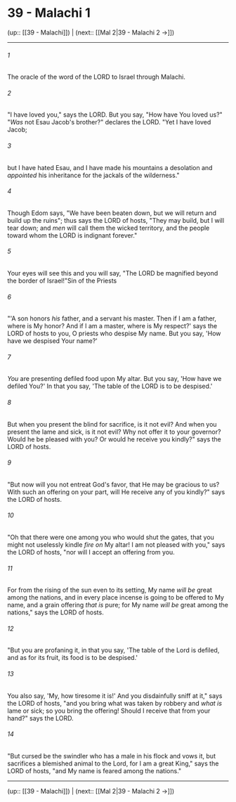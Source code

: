 # 39 - Malachi 1

(up:: [[39 - Malachi]]) | (next:: [[Mal 2|39 - Malachi 2 →]])

***


###### 1 
The oracle of the word of the LORD to Israel through Malachi. 

###### 2 
"I have loved you," says the LORD. But you say, "How have You loved us?" "_Was_ not Esau Jacob's brother?" declares the LORD. "Yet I have loved Jacob; 

###### 3 
but I have hated Esau, and I have made his mountains a desolation and _appointed_ his inheritance for the jackals of the wilderness." 

###### 4 
Though Edom says, "We have been beaten down, but we will return and build up the ruins"; thus says the LORD of hosts, "They may build, but I will tear down; and _men_ will call them the wicked territory, and the people toward whom the LORD is indignant forever." 

###### 5 
Your eyes will see this and you will say, "The LORD be magnified beyond the border of Israel!"Sin of the Priests 

###### 6 
"'A son honors _his_ father, and a servant his master. Then if I am a father, where is My honor? And if I am a master, where is My respect?' says the LORD of hosts to you, O priests who despise My name. But you say, 'How have we despised Your name?' 

###### 7 
_You_ are presenting defiled food upon My altar. But you say, 'How have we defiled You?' In that you say, 'The table of the LORD is to be despised.' 

###### 8 
But when you present the blind for sacrifice, is it not evil? And when you present the lame and sick, is it not evil? Why not offer it to your governor? Would he be pleased with you? Or would he receive you kindly?" says the LORD of hosts. 

###### 9 
"But now will you not entreat God's favor, that He may be gracious to us? With such an offering on your part, will He receive any of you kindly?" says the LORD of hosts. 

###### 10 
"Oh that there were one among you who would shut the gates, that you might not uselessly kindle _fire on_ My altar! I am not pleased with you," says the LORD of hosts, "nor will I accept an offering from you. 

###### 11 
For from the rising of the sun even to its setting, My name _will be_ great among the nations, and in every place incense is going to be offered to My name, and a grain offering _that is_ pure; for My name _will be_ great among the nations," says the LORD of hosts. 

###### 12 
"But you are profaning it, in that you say, 'The table of the Lord is defiled, and as for its fruit, its food is to be despised.' 

###### 13 
You also say, 'My, how tiresome it is!' And you disdainfully sniff at it," says the LORD of hosts, "and you bring what was taken by robbery and _what is_ lame or sick; so you bring the offering! Should I receive that from your hand?" says the LORD. 

###### 14 
"But cursed be the swindler who has a male in his flock and vows it, but sacrifices a blemished animal to the Lord, for I am a great King," says the LORD of hosts, "and My name is feared among the nations."

***

(up:: [[39 - Malachi]]) | (next:: [[Mal 2|39 - Malachi 2 →]])
